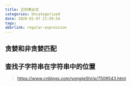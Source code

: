 ```yaml
---
title: 正则表达式
categories: Uncategorized
date: 2020-01-07 21:59:54
tags:
abbrlink: regular-expression
---
```


## 贪婪和非贪婪匹配

## 查找子字符串在字符串中的位置

>https://www.cnblogs.com/yongjieShi/p/7509543.html